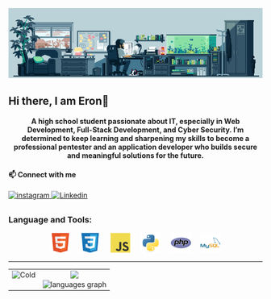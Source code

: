 ![](who.gif)

## Hi there, I am Eron👋

<h4 align="center">A high school student passionate about IT, especially in Web Development, Full-Stack Development, and Cyber Security. I’m determined to keep learning and sharpening my skills to become a professional pentester and an application developer who builds secure and meaningful solutions for the future.</h4>

<h4>📫 Connect with me</h4>
<p>
  <a href="https://www.instagram.com/eron.erdiaz/">
    <img alt="instagram" title="Instagram" src="https://img.shields.io/badge/Instagram-%23E4405F.svg?logo=Instagram&logoColor=white"/>
  </a>
  <a href="https://www.linkedin.com/in/eron-erdiaz-maladi-880015281/">
    <img alt="Linkedin" title="Linkedin" src="https://custom-icon-badges.demolab.com/badge/LinkedIn-0A66C2?logo=linkedin-white&logoColor=fff"/>
  </a>
</p>

##

### Language and Tools:
<div align="center">
   <a href="https://www.w3.org/html/" target="_blank" rel="noreferrer" style="text-decoration:none;"><img src="https://raw.githubusercontent.com/devicons/devicon/refs/heads/master/icons/html5/html5-original.svg" height="40" /></a>
&nbsp;&nbsp;&nbsp;
   <a href="https://www.w3schools.com/css/" target="_blank" rel="noreferrer" style="text-decoration:none;"><img src="https://raw.githubusercontent.com/devicons/devicon/refs/heads/master/icons/css3/css3-original.svg" height="40" /></a>
&nbsp;&nbsp;&nbsp;
   <a href="https://developer.mozilla.org/en-US/docs/Web/JavaScript" target="_blank" rel="noreferrer" style="text-decoration:none;"><img src="https://raw.githubusercontent.com/devicons/devicon/refs/heads/master/icons/javascript/javascript-original.svg" height="40" /></a>
&nbsp;&nbsp;&nbsp;
   <a href="https://www.python.org/" target="_blank" rel="noreferrer" style="text-decoration:none;"><img src="https://raw.githubusercontent.com/devicons/devicon/refs/heads/master/icons/python/python-original.svg" height="40" /></a>
&nbsp;&nbsp;&nbsp;
   <a href="https://www.php.net/" target="_blank" rel="noreferrer" style="text-decoration:none;"><img src="https://raw.githubusercontent.com/devicons/devicon/refs/heads/master/icons/php/php-original.svg" height="40" /></a>
&nbsp;&nbsp;&nbsp;
   <a href="https://www.mysql.com/" target="_blank" rel="noreferrer" style="text-decoration:none;"><img src="https://raw.githubusercontent.com/devicons/devicon/refs/heads/master/icons/mysql/mysql-original-wordmark.svg" height="40" /></a>
</div>
<hr>
<table>
  <tr>
    <td valign="top" align="center">
     <img width="400" alt='Cold' src="https://mir-s3-cdn-cf.behance.net/project_modules/hd/06f21a161921919.63cd7887d0a70.gif">
    </td>
    <td valign="top" align="center">
   <img src="https://github-readme-stats.vercel.app/api?username=StressBerat&show_icons=true&count_private=true&theme=react&hide_border=true&bg_color=0D1117" />
   <br>
   <img src="https://github-readme-stats.vercel.app/api/top-langs?username=StressBerat&locale=en&hide_title=false&layout=compact&card_width=320&langs_count=5&theme=dracula&hide_border=false&order=2" height="150" alt="languages graph"  />
  </tr>
</table>